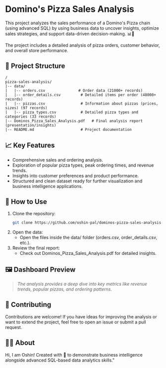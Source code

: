 # Domino's Pizza Sales Analysis

This project analyzes the sales performance of a Domino's Pizza chain (using advanced SQL) by using business data to uncover insights, optimize sales strategies, and support data-driven decision-making. 📊🍕

The project includes a detailed analysis of pizza orders, customer behavior, and overall store performance.

## 📂 Project Structure
```
/
pizza-sales-analysis/
|-- data/
|   |-- orders.csv               # Order data (21000+ records)
|   |-- order_details.csv         # Detailed items per order (48000+ records)
|   |-- pizzas.csv                # Information about pizzas (prices, sizes) (97 records)
|   |-- pizza_types.csv           # Detailed pizza types and categories (33 records)
|-- Dominos_Pizza_Sales_Analysis.pdf   # Final analysis report (presentation/insights)
|-- README.md                     # Project documentation
```

## 📈 Key Features

- Comprehensive sales and ordering analysis.
- Exploration of popular pizza types, peak ordering times, and revenue trends.
- Insights into customer preferences and product performance.
- Structured and clean dataset ready for further visualization and business intelligence applications.

## 🚀 How to Use

1. Clone the repository:
   ```bash
   git clone https://github.com/oshin-pal/dominos-pizza-sales-analysis.git
   ```
2. Open the data:
   - Open the files inside the data/ folder (orders.csv, order_details.csv, etc.).
3. Review the final report:
   - Check out Dominos_Pizza_Sales_Analysis.pdf for detailed insights.

## 🖼️ Dashboard Preview

> *The analysis provides a deep dive into key metrics like revenue trends, popular pizzas, and ordering patterns.*

## 🤝 Contributing

Contributions are welcome!
If you have ideas for improving the analysis or want to extend the project, feel free to open an issue or submit a pull request.


## 🙋‍♂️ About

Hi, I am Oshin! Created with 💙 to demonstrate business intelligence alongside advanced SQL-based data analytics skills."
